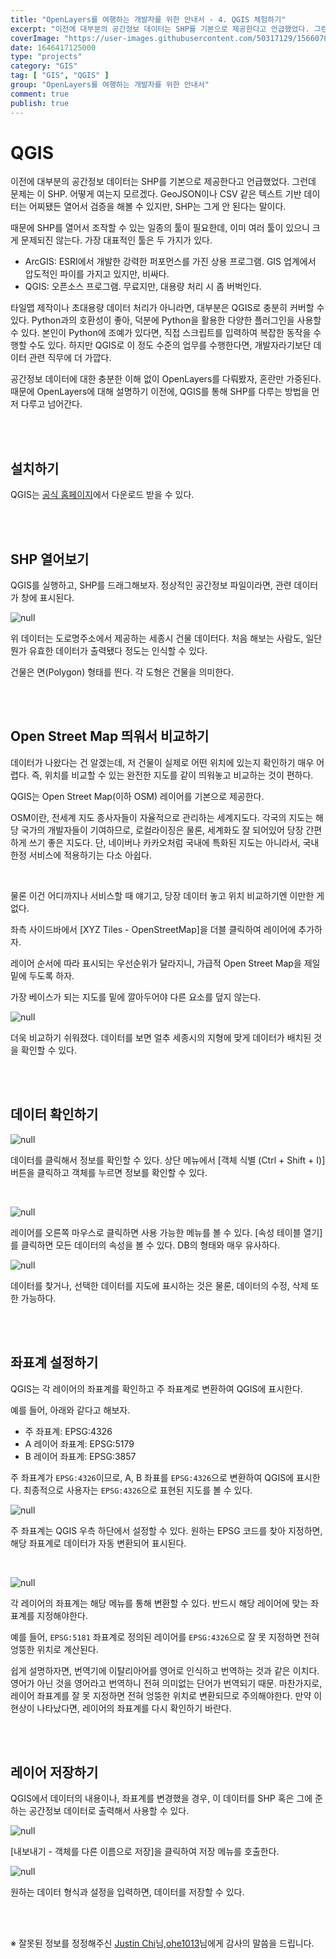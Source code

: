 ```yaml
---
title: "OpenLayers를 여행하는 개발자를 위한 안내서 - 4. QGIS 체험하기"
excerpt: "이전에 대부분의 공간정보 데이터는 SHP를 기본으로 제공한다고 언급했었다. 그런데 문제는 이 SHP. 어떻게 여는지 모르겠다. GeoJSON이나 CSV 같은 텍스트 기반 데이터는 어찌됐든 열어서 검증을 해볼 수 있지만, SHP는 그게 안 된다는 말이다. 때문에 SHP를 열어서 조작할 수 있는 일종의 툴이 필요한데, 이미 여러 툴이 있으니 크게 문제되진 않는다. 가장 대표적인 툴은 두 가지가 있다."
coverImage: "https://user-images.githubusercontent.com/50317129/156607880-c5abad92-1991-4c01-b85f-7153bf89cb64.png"
date: 1646417125000
type: "projects"
category: "GIS"
tag: [ "GIS", "QGIS" ]
group: "OpenLayers를 여행하는 개발자를 위한 안내서"
comment: true
publish: true
---
```


# QGIS

이전에 대부분의 공간정보 데이터는 SHP를 기본으로 제공한다고 언급했었다. 그런데 문제는 이 SHP. 어떻게 여는지 모르겠다. GeoJSON이나 CSV 같은 텍스트 기반 데이터는 어찌됐든 열어서 검증을 해볼 수 있지만, SHP는 그게 안 된다는 말이다.

때문에 SHP를 열어서 조작할 수 있는 일종의 툴이 필요한데, 이미 여러 툴이 있으니 크게 문제되진 않는다. 가장 대표적인 툴은 두 가지가 있다.

* ArcGIS: ESRI에서 개발한 강력한 퍼포먼스를 가진 상용 프로그램. GIS 업계에서 압도적인 파이를 가지고 있지만, 비싸다.
* QGIS: 오픈소스 프로그램. 무료지만, 대용량 처리 시 좀 버벅인다.

타일맵 제작이나 초대용량 데이터 처리가 아니라면, 대부분은 QGIS로 충분히 커버할 수 있다. Python과의 호환성이 좋아, 덕분에 Python을 활용한 다양한 플러그인을 사용할 수 있다. 본인이 Python에 조예가 있다면, 직접 스크립트를 입력하여 복잡한 동작을 수행할 수도 있다. 하지만 QGIS로 이 정도 수준의 업무를 수행한다면, 개발자라기보단 데이터 관련 직무에 더 가깝다.

공간정보 데이터에 대한 충분한 이해 없이 OpenLayers를 다뤄봤자, 혼란만 가중된다. 때문에 OpenLayers에 대해 설명하기 이전에, QGIS를 통해 SHP를 다루는 방법을 먼저 다루고 넘어간다.

<br />
<br />





## 설치하기

QGIS는 [공식 홈페이지](https://qgis.org/ko/site/)에서 다운로드 받을 수 있다.

<br />
<br />





## SHP 열어보기

QGIS를 실행하고, SHP를 드래그해보자. 정상적인 공간정보 파일이라면, 관련 데이터가 창에 표시된다.

![null](https://user-images.githubusercontent.com/50317129/156781770-e5540bed-d1c3-4fde-be69-e3dac0e08c8c.png)

위 데이터는 도로명주소에서 제공하는 세종시 건물 데이터다. 처음 해보는 사람도, 일단 뭔가 유효한 데이터가 출력됐다 정도는 인식할 수 있다.

건물은 면(Polygon) 형태를 띈다. 각 도형은 건물을 의미한다.

<br />
<br />





## Open Street Map 띄워서 비교하기

데이터가 나왔다는 건 알겠는데, 저 건물이 실제로 어떤 위치에 있는지 확인하기 매우 어렵다. 즉, 위치를 비교할 수 있는 완전한 지도를 같이 띄워놓고 비교하는 것이 편하다.

QGIS는 Open Street Map(이하 OSM) 레이어를 기본으로 제공한다.

OSM이란, 전세계 지도 종사자들이 자율적으로 관리하는 세계지도다. 각국의 지도는 해당 국가의 개발자들이 기여하므로, 로컬라이징은 물론, 세계화도 잘 되어있어 당장 간편하게 쓰기 좋은 지도다. 단, 네이버나 카카오처럼 국내에 특화된 지도는 아니라서, 국내 한정 서비스에 적용하기는 다소 아쉽다.

<br />

물론 이건 어디까지나 서비스할 때 얘기고, 당장 데이터 놓고 위치 비교하기엔 이만한 게 없다.

좌측 사이드바에서 [XYZ Tiles - OpenStreetMap]을 더블 클릭하여 레이어에 추가하자.

레이어 순서에 따라 표시되는 우선순위가 달라지니, 가급적 Open Street Map을 제일 밑에 두도록 하자.

가장 베이스가 되는 지도를 밑에 깔아두어야 다른 요소를 덮지 않는다.

![null](https://user-images.githubusercontent.com/50317129/156783705-707ce5d6-c6ce-4d7f-9b49-ce13d824f9e6.png)

더욱 비교하기 쉬워졌다. 데이터를 보면 얼추 세종시의 지형에 맞게 데이터가 배치된 것을 확인할 수 있다.

<br />
<br />





## 데이터 확인하기

![null](https://user-images.githubusercontent.com/50317129/156788688-ce4efff3-9648-45a9-8f19-fed8fc81ee21.png)

데이터를 클릭해서 정보를 확인할 수 있다. 상단 메뉴에서 [객체 식별 (Ctrl + Shift + I)] 버튼을 클릭하고 객체를 누르면 정보를 확인할 수 있다.

<br />

![null](https://user-images.githubusercontent.com/50317129/156793866-a6d13e58-fc2b-4b63-aabc-5e16112b07b2.png)

레이어를 오른쪽 마우스로 클릭하면 사용 가능한 메뉴를 볼 수 있다. [속성 테이블 열기]를 클릭하면 모든 데이터의 속성을 볼 수 있다. DB의 형태와 매우 유사하다.

![null](https://user-images.githubusercontent.com/50317129/156789125-2c96cf14-43d8-4202-bfbf-752aacad0bcb.png)

데이터를 찾거나, 선택한 데이터를 지도에 표시하는 것은 물론, 데이터의 수정, 삭제 또한 가능하다.

<br />
<br />





## 좌표계 설정하기

QGIS는 각 레이어의 좌표계를 확인하고 주 좌표계로 변환하여 QGIS에 표시한다.

예를 들어, 아래와 같다고 해보자.

* 주 좌표계: EPSG:4326
* A 레이어 좌표계: EPSG:5179
* B 레이어 좌표계: EPSG:3857

주 좌표계가 `EPSG:4326`이므로, A, B 좌표를 `EPSG:4326`으로 변환하여 QGIS에 표시한다. 최종적으로 사용자는 `EPSG:4326`으로 표현된 지도를 볼 수 있다.

![null](https://user-images.githubusercontent.com/50317129/156792339-013c91ae-0762-44f0-a03d-fe76144271b2.png)

주 좌표계는 QGIS 우측 하단에서 설정할 수 있다. 원하는 EPSG 코드를 찾아 지정하면, 해당 좌표계로 데이터가 자동 변환되어 표시된다.

<br />

![null](https://user-images.githubusercontent.com/50317129/156792509-a23d95b7-0a64-4e2e-a483-0cfd0f553d93.png)

각 레이어의 좌표계는 해당 메뉴를 통해 변환할 수 있다. 반드시 해당 레이어에 맞는 좌표계를 지정해야한다.

예를 들어, `EPSG:5181` 좌표계로 정의된 레이어를 `EPSG:4326`으로 잘 못 지정하면 전혀 엉뚱한 위치로 계산된다.

쉽게 설명하자면, 번역기에 이탈리아어를 영어로 인식하고 번역하는 것과 같은 이치다. 영어가 아닌 것을 영어라고 번역하니 전혀 의미없는 단어가 번역되기 때문. 마찬가지로, 레이어 좌표계를 잘 못 지정하면 전혀 엉뚱한 위치로 변환되므로 주의해야한다. 만약 이 현상이 나타났다면, 레이어의 좌표계를 다시 확인하기 바란다.

<br />
<br />





## 레이어 저장하기

QGIS에서 데이터의 내용이나, 좌표계를 변경했을 경우, 이 데이터를 SHP 혹은 그에 준하는 공간정보 데이터로 출력해서 사용할 수 있다.

![null](https://user-images.githubusercontent.com/50317129/156793756-eb05a60b-be4f-4554-a309-610b0a61ab4b.png)

[내보내기 - 객체를 다른 이름으로 저장]을 클릭하여 저장 메뉴를 호출한다.

![null](https://user-images.githubusercontent.com/50317129/156800667-0ef7c428-c905-4fa3-94a9-2cdda89193e3.png)

원하는 데이터 형식과 설정을 입력하면, 데이터를 저장할 수 있다.

<br />
<br />

※ 잘못된 정보를 정정해주신 [Justin Chi](https://github.com/Justin-Marine)님,[ohe1013](https://github.com/ohe1013)님에게 감사의 말씀을 드립니다.
